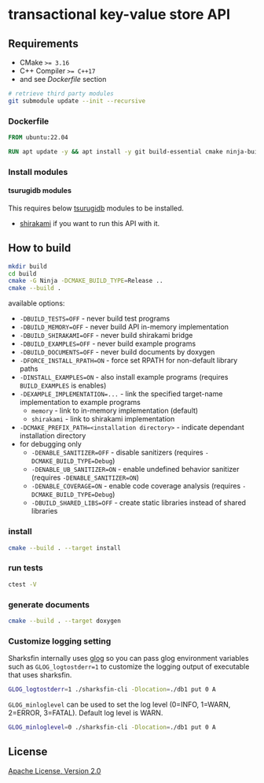 # transactional key-value store API

## Requirements

* CMake `>= 3.16`
* C++ Compiler `>= C++17`
* and see *Dockerfile* section

```sh
# retrieve third party modules
git submodule update --init --recursive
```

### Dockerfile

```dockerfile
FROM ubuntu:22.04

RUN apt update -y && apt install -y git build-essential cmake ninja-build libboost-filesystem-dev doxygen libnuma-dev
```

### Install modules

#### tsurugidb modules

This requires below [tsurugidb](https://github.com/project-tsurugi/tsurugidb) modules to be installed.

* [shirakami](https://github.com/project-tsurugi/shirakami) if you want to run this API with it.


## How to build

```sh
mkdir build
cd build
cmake -G Ninja -DCMAKE_BUILD_TYPE=Release ..
cmake --build .
```

available options:
* `-DBUILD_TESTS=OFF` - never build test programs
* `-DBUILD_MEMORY=OFF` - never build API in-memory implementation
* `-DBUILD_SHIRAKAMI=OFF` - never build shirakami bridge
* `-DBUILD_EXAMPLES=OFF` - never build example programs
* `-DBUILD_DOCUMENTS=OFF` - never build documents by doxygen
* `-DFORCE_INSTALL_RPATH=ON` - force set RPATH for non-default library paths
* `-DINSTALL_EXAMPLES=ON` - also install example programs (requires `BUILD_EXAMPLES` is enables)
* `-DEXAMPLE_IMPLEMENTATION=...` - link the specified target-name implementation to example programs
  * `memory` - link to in-memory implementation (default)
  * `shirakami` - link to shirakami implementation
* `-DCMAKE_PREFIX_PATH=<installation directory>` - indicate dependant installation directory
* for debugging only
  * `-DENABLE_SANITIZER=OFF` - disable sanitizers (requires `-DCMAKE_BUILD_TYPE=Debug`)
  * `-DENABLE_UB_SANITIZER=ON` - enable undefined behavior sanitizer (requires `-DENABLE_SANITIZER=ON`)
  * `-DENABLE_COVERAGE=ON` - enable code coverage analysis (requires `-DCMAKE_BUILD_TYPE=Debug`)
  * `-DBUILD_SHARED_LIBS=OFF` - create static libraries instead of shared libraries
  
### install

```sh
cmake --build . --target install
```

### run tests

```sh
ctest -V
```

### generate documents

```sh
cmake --build . --target doxygen
```

### Customize logging setting 
Sharksfin internally uses [glog](https://github.com/google/glog) so you can pass glog environment variables such as `GLOG_logtostderr=1` to customize the logging output of executable that uses sharksfin. 

```sh
GLOG_logtostderr=1 ./sharksfin-cli -Dlocation=./db1 put 0 A
```

`GLOG_minloglevel` can be used to set the log level (0=INFO, 1=WARN, 2=ERROR, 3=FATAL). Default log level is WARN.

```sh
GLOG_minloglevel=0 ./sharksfin-cli -Dlocation=./db1 put 0 A
```

## License

[Apache License, Version 2.0](http://www.apache.org/licenses/LICENSE-2.0)

